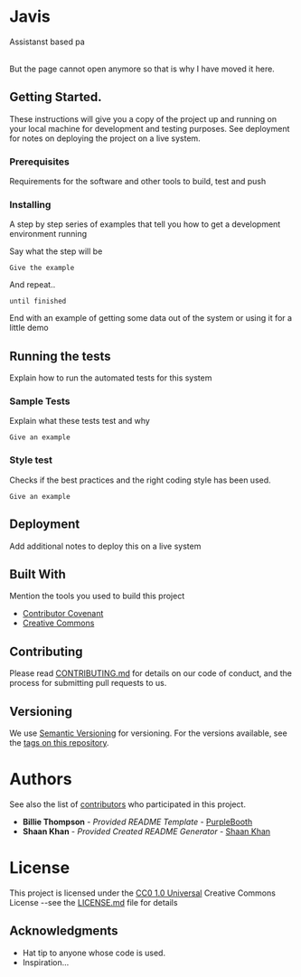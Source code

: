                  
# Javis

Assistanst based pa


<br>But the page cannot open anymore so that is why I have moved it here.
 
## Getting Started.

These instructions will give you a copy of the project up and running on
your local machine for development and testing purposes. See deployment
for notes on deploying the project on a live system.
 
### Prerequisites

Requirements for the software and other tools to build, test and push 

### Installing

A step by step series of examples that tell you how to get a development
environment running

Say what the step will be

    Give the example

And repeat..

    until finished

End with an example of getting some data out of the system or using it
for a little demo
 
## Running the tests

Explain how to run the automated tests for this system

### Sample Tests

Explain what these tests test and why

    Give an example

### Style test

Checks if the best practices and the right coding style has been used.

    Give an example
 
## Deployment

Add additional notes to deploy this on a live system
 
## Built With

Mention the tools you used to build this project

- [Contributor Covenant](https://www.contributor-covenant.org/)
- [Creative Commons](https://creativecommons.org/)

 
## Contributing

Please read [CONTRIBUTING.md](CONTRIBUTING.md) for details on our code
of conduct, and the process for submitting pull requests to us.
 
## Versioning

We use [Semantic Versioning](http://semver.org/) for versioning. For the versions
available, see the [tags on this
repository](https://github.com/PurpleBooth/a-good-readme-template/tags).
 
# Authors

See also the list of
[contributors](https://github.com/PurpleBooth/a-good-readme-template/contributors)
who participated in this project.

- **Billie Thompson** - _Provided README Template_ - [PurpleBooth](https://github.com/PurpleBooth)
- **Shaan Khan** - _Provided Created README Generator_ - [Shaan Khan](https://github.com/ShaanCoding)

 
# License

This project is licensed under the [CC0 1.0 Universal](LICENSE.md)
Creative Commons License --see the [LICENSE.md](LICENSE.md) file for
details
 
## Acknowledgments

- Hat tip to anyone whose code is used.
- Inspiration...

##
